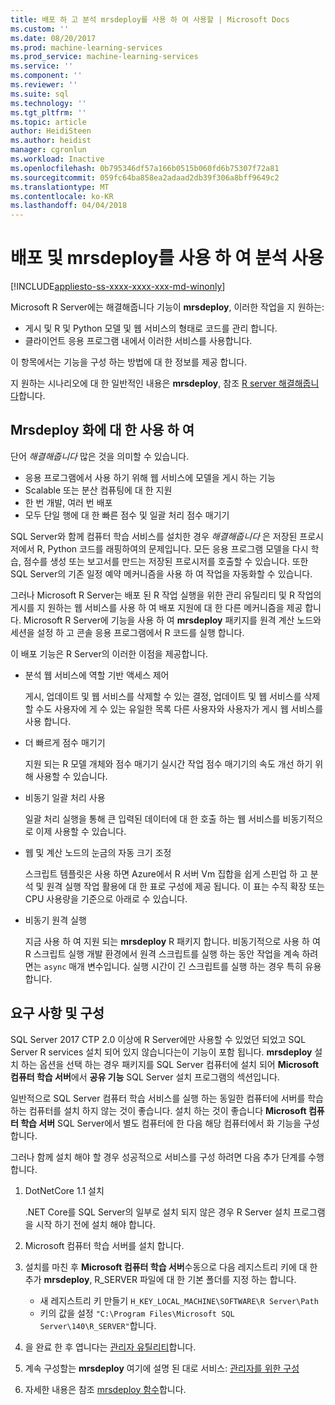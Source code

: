 ```yaml
---
title: 배포 하 고 분석 mrsdeploy를 사용 하 여 사용할 | Microsoft Docs
ms.custom: ''
ms.date: 08/20/2017
ms.prod: machine-learning-services
ms.prod_service: machine-learning-services
ms.service: ''
ms.component: ''
ms.reviewer: ''
ms.suite: sql
ms.technology: ''
ms.tgt_pltfrm: ''
ms.topic: article
author: HeidiSteen
ms.author: heidist
manager: cgronlun
ms.workload: Inactive
ms.openlocfilehash: 0b795346df57a166b0515b060fd6b75307f72a81
ms.sourcegitcommit: 059fc64ba858ea2adaad2db39f306a8bff9649c2
ms.translationtype: MT
ms.contentlocale: ko-KR
ms.lasthandoff: 04/04/2018
---
```

# <a name="deploy-and-consume-analytics-using-mrsdeploy"></a>배포 및 mrsdeploy를 사용 하 여 분석 사용
[!INCLUDE[appliesto-ss-xxxx-xxxx-xxx-md-winonly](../includes/appliesto-ss-xxxx-xxxx-xxx-md-winonly.md)]

Microsoft R Server에는 해결해줍니다 기능이 **mrsdeploy**, 이러한 작업을 지 원하는:

+ 게시 및 R 및 Python 모델 및 웹 서비스의 형태로 코드를 관리 합니다.
+ 클라이언트 응용 프로그램 내에서 이러한 서비스를 사용합니다.

이 항목에서는 기능을 구성 하는 방법에 대 한 정보를 제공 합니다.

지 원하는 시나리오에 대 한 일반적인 내용은 **mrsdeploy**, 참조 [R server 해결해줍니다](https://docs.microsoft.com/r-server/what-is-operationalization)합니다.

## <a name="using-mrsdeploy-for-operationalization"></a>Mrsdeploy 화에 대 한 사용 하 여

단어 *해결해줍니다* 많은 것을 의미할 수 있습니다.

+ 응용 프로그램에서 사용 하기 위해 웹 서비스에 모델을 게시 하는 기능
+ Scalable 또는 분산 컴퓨팅에 대 한 지원
+ 한 번 개발, 여러 번 배포
+ 모두 단일 행에 대 한 빠른 점수 및 일괄 처리 점수 매기기

SQL Server와 함께 컴퓨터 학습 서비스를 설치한 경우 *해결해줍니다* 은 저장된 프로시저에서 R, Python 코드를 래핑하여의 문제입니다. 모든 응용 프로그램 모델을 다시 학습, 점수를 생성 또는 보고서를 만드는 저장된 프로시저를 호출할 수 있습니다. 또한 SQL Server의 기존 일정 예약 메커니즘을 사용 하 여 작업을 자동화할 수 있습니다.

그러나 Microsoft R Server는 배포 된 R 작업 실행을 위한 관리 유틸리티 및 R 작업의 게시를 지 원하는 웹 서비스를 사용 하 여 배포 지원에 대 한 다른 메커니즘을 제공 합니다. Microsoft R Server에 기능을 사용 하 여 **mrsdeploy** 패키지를 원격 계산 노드와 세션을 설정 하 고 콘솔 응용 프로그램에서 R 코드를 실행 합니다.

이 배포 기능은 R Server의 이러한 이점을 제공합니다.

+ 분석 웹 서비스에 역할 기반 액세스 제어

    게시, 업데이트 및 웹 서비스를 삭제할 수 있는 결정, 업데이트 및 웹 서비스를 삭제할 수도 사용자에 게 수 있는 유일한 목록 다른 사용자와 사용자가 게시 웹 서비스를 사용 합니다.

+ 더 빠르게 점수 매기기
  
  지원 되는 R 모델 개체와 점수 매기기 실시간 작업 점수 매기기의 속도 개선 하기 위해 사용할 수 있습니다.

+ 비동기 일괄 처리 사용

  일괄 처리 실행을 통해 큰 입력된 데이터에 대 한 호출 하는 웹 서비스를 비동기적으로 이제 사용할 수 있습니다.

+ 웹 및 계산 노드의 눈금의 자동 크기 조정

  스크립트 템플릿은 사용 하면 Azure에서 R 서버 Vm 집합을 쉽게 스핀업 하 고 분석 및 원격 실행 작업 활용에 대 한 표로 구성에 제공 됩니다. 이 표는 수직 확장 또는 CPU 사용량을 기준으로 아래로 수 있습니다.

+ 비동기 원격 실행

    지금 사용 하 여 지원 되는 **mrsdeploy** R 패키지 합니다. 비동기적으로 사용 하 여 R 스크립트 실행 개발 환경에서 원격 스크립트를 실행 하는 동안 작업을 계속 하려면는 `async` 매개 변수입니다. 실행 시간이 긴 스크립트를 실행 하는 경우 특히 유용 합니다.

## <a name="requirements-and-configuration"></a>요구 사항 및 구성

SQL Server 2017 CTP 2.0 이상에 R Server에만 사용할 수 있었던 되었고 SQL Server R services 설치 되어 있지 않습니다는이 기능이 포함 됩니다. **mrsdeploy** 설치 하는 옵션을 선택 하는 경우 패키지를 SQL Server 컴퓨터에 설치 되어 **Microsoft 컴퓨터 학습 서버**에서 **공유 기능** SQL Server 설치 프로그램의 섹션입니다.

일반적으로 SQL Server 컴퓨터 학습 서비스를 실행 하는 동일한 컴퓨터에 서버를 학습 하는 컴퓨터를 설치 하지 않는 것이 좋습니다. 설치 하는 것이 좋습니다 **Microsoft 컴퓨터 학습 서버** SQL Server에서 별도 컴퓨터에 한 다음 해당 컴퓨터에서 화 기능을 구성 합니다.

그러나 함께 설치 해야 할 경우 성공적으로 서비스를 구성 하려면 다음 추가 단계를 수행 합니다.

1. DotNetCore 1.1 설치

    .NET Core를 SQL Server의 일부로 설치 되지 않은 경우 R Server 설치 프로그램을 시작 하기 전에 설치 해야 합니다.

2. Microsoft 컴퓨터 학습 서버를 설치 합니다.

3. 설치를 마친 후 **Microsoft 컴퓨터 학습 서버**수동으로 다음 레지스트리 키에 대 한 추가 **mrsdeploy**, R_SERVER 파일에 대 한 기본 폴더를 지정 하는 합니다. 

    + 새 레지스트리 키 만들기 `H_KEY_LOCAL_MACHINE\SOFTWARE\R Server\Path`
    + 키의 값을 설정 `"C:\Program Files\Microsoft SQL Server\140\R_SERVER"`합니다.

4. 을 완료 한 후 엽니다는 [관리자 유틸리티](https://docs.microsoft.com/r-server/operationalize/configure-use-admin-utility)합니다.

5. 계속 구성할는 **mrsdeploy** 여기에 설명 된 대로 서비스: [관리자를 위한 구성](https://docs.microsoft.com/r-server/operationalize/configure-start-for-administrators)

6. 자세한 내용은 참조 [mrsdeploy 함수](https://docs.microsoft.com/r-server/r-reference/mrsdeploy/mrsdeploy-package)합니다.
